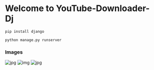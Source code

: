 # Welcome to YouTube-Downloader-Dj

```
pip install django
```
```
python manage.py runserver
```

### Images
![jpg](https://github.com/beknurmaxalbayev/YouTube-Downloader-Dj/blob/main/dj.png?raw=true)
![img](https://github.com/beknurmaxalbayev/YouTube-Downloader-Dj/blob/main/dj1.png?raw=true)
![jpg](https://github.com/beknurmaxalbayev/YouTube-Downloader-Dj/blob/main/dj2.png?raw=true)
 
 
 
 
 
 
 
 
  
 
 
 
 
